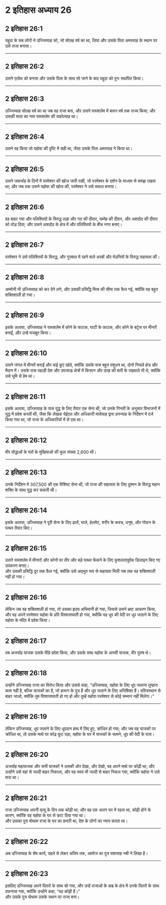 # 2 इतिहास अध्याय 26

## 2 इतिहास 26:1

यहूदा के सब लोगों ने उज्जिय्याह को, जो सोलह वर्ष का था, लिया और उसके पिता अमस्याह के स्थान पर उसे राजा बनाया।

---

## 2 इतिहास 26:2

उसने एलोथ को बनाया और उसके पिता के साथ सो जाने के बाद यहूदा को पुनः स्थापित किया।

---

## 2 इतिहास 26:3

उज्जिय्याह सोलह वर्ष का था जब वह राजा बना, और उसने यरूशलेम में बावन वर्ष तक राज्य किया; और उसकी माता का नाम यरूशलेम की यकोल्याह था।

---

## 2 इतिहास 26:4

उसने वह किया जो यहोवा की दृष्टि में सही था, जैसा उसके पिता अमस्याह ने किया था।

---

## 2 इतिहास 26:5

उसने जकर्याह के दिनों में परमेश्वर की खोज जारी रखी, जो परमेश्वर के दर्शन के माध्यम से समझ रखता था; और जब तक उसने यहोवा की खोज की, परमेश्वर ने उसे सफल बनाया।

---

## 2 इतिहास 26:6

वह बाहर गया और पलिश्तियों के विरुद्ध लड़ा और गत की दीवार, यब्नेह की दीवार, और अशदोद की दीवार को तोड़ दिया; और उसने अशदोद के क्षेत्र में और पलिश्तियों के बीच नगर बनाए।

---

## 2 इतिहास 26:7

परमेश्वर ने उसे पलिश्तियों के विरुद्ध, और गुरबाल में रहने वाले अरबों और मेउनियों के विरुद्ध सहायता की।

---

## 2 इतिहास 26:8

अम्मोनी भी उज्जिय्याह को कर देने लगे, और उसकी प्रसिद्धि मिस्र की सीमा तक फैल गई, क्योंकि वह बहुत शक्तिशाली हो गया।

---

## 2 इतिहास 26:9

इसके अलावा, उज्जिय्याह ने यरूशलेम में कोने के फाटक, घाटी के फाटक, और कोने के बट्रेस पर मीनारें बनाईं, और उन्हें मजबूत किया।

---

## 2 इतिहास 26:10

उसने जंगल में मीनारें बनाईं और कई कुएं खोदे, क्योंकि उसके पास बहुत पशुधन था, दोनों निचले क्षेत्र और मैदान में। उसके पास पहाड़ी देश और उपजाऊ क्षेत्रों में किसान और दाख की बारी के रखवाले भी थे, क्योंकि उसे भूमि से प्रेम था।

---

## 2 इतिहास 26:11

इसके अलावा, उज्जिय्याह के पास युद्ध के लिए तैयार एक सेना थी, जो उनके गिनती के अनुसार विभाजनों में युद्ध में प्रवेश करती थी, जैसा कि लेखक येईएल और अधिकारी मासेयाह द्वारा हनन्याह के निर्देशन में दर्ज किया गया था, जो राजा के अधिकारियों में से एक था।

---

## 2 इतिहास 26:12

वीर योद्धाओं के घरों के मुखियाओं की कुल संख्या 2,600 थी।

---

## 2 इतिहास 26:13

उनके निर्देशन में 307,500 की एक विशिष्ट सेना थी, जो राजा की सहायता के लिए दुश्मन के विरुद्ध महान शक्ति के साथ युद्ध कर सकती थी।

---

## 2 इतिहास 26:14

इसके अलावा, उज्जिय्याह ने पूरी सेना के लिए ढालें, भाले, हेलमेट, शरीर के कवच, धनुष, और गोफन के पत्थर तैयार किए।

---

## 2 इतिहास 26:15

उसने यरूशलेम में मीनारों और कोनों पर तीर और बड़े पत्थर फेंकने के लिए कुशलतापूर्वक डिज़ाइन किए गए उपकरण बनाए।  
और उसकी प्रसिद्धि दूर तक फैल गई, क्योंकि उसे अद्भुत रूप से सहायता मिली जब तक वह शक्तिशाली नहीं हो गया।

---

## 2 इतिहास 26:16

लेकिन जब वह शक्तिशाली हो गया, तो उसका हृदय अभिमानी हो गया, जिससे उसने भ्रष्ट आचरण किया, और वह अपने परमेश्वर यहोवा के प्रति विश्वासघाती हो गया, क्योंकि वह धूप की वेदी पर धूप जलाने के लिए यहोवा के मंदिर में प्रवेश किया।

---

## 2 इतिहास 26:17

तब अजर्याह याजक उसके पीछे प्रवेश किया, और उसके साथ यहोवा के अस्सी याजक, वीर पुरुष थे।

---

## 2 इतिहास 26:18

उन्होंने उज्जिय्याह राजा का विरोध किया और उससे कहा, “उज्जिय्याह, यहोवा के लिए धूप जलाना तुम्हारा काम नहीं है, बल्कि याजकों का है, जो हारून के पुत्र हैं और धूप जलाने के लिए अभिषिक्त हैं। पवित्रस्थान से बाहर जाओ, क्योंकि तुम विश्वासघाती हो गए हो और तुम्हें यहोवा परमेश्वर से कोई सम्मान नहीं मिलेगा।”

---

## 2 इतिहास 26:19

लेकिन उज्जिय्याह, धूप जलाने के लिए धूपदान हाथ में लिए हुए, क्रोधित हो गया; और जब वह याजकों पर क्रोधित था, तो उसके माथे पर कोढ़ फूट पड़ा, यहोवा के घर में याजकों के सामने, धूप की वेदी के पास।

---

## 2 इतिहास 26:20

अजर्याह महायाजक और सभी याजकों ने उसकी ओर देखा, और देखो, वह अपने माथे पर कोढ़ी था; और उन्होंने उसे वहां से जल्दी बाहर निकाला, और वह स्वयं भी जल्दी से बाहर निकल गया, क्योंकि यहोवा ने उसे मारा था।

---

## 2 इतिहास 26:21

राजा उज्जिय्याह अपनी मृत्यु के दिन तक कोढ़ी था; और वह एक अलग घर में रहता था, कोढ़ी होने के कारण, क्योंकि वह यहोवा के घर से काट दिया गया था।  
और उसका पुत्र योथाम राजा के घर का प्रभारी था, देश के लोगों का न्याय करता था।

---

## 2 इतिहास 26:22

अब उज्जिय्याह के शेष कार्य, पहले से लेकर अंतिम तक, आमोज का पुत्र यशायाह नबी ने लिखा है।

---

## 2 इतिहास 26:23

इसलिए उज्जिय्याह अपने पितरों के साथ सो गया, और उन्हें राजाओं के कब्र के क्षेत्र में उनके पितरों के साथ दफनाया गया, क्योंकि उन्होंने कहा, “वह कोढ़ी है।”  
और उसके पुत्र योथाम उसके स्थान पर राजा बना।
